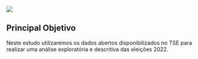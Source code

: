 ![](https://tse2.mm.bing.net/th?id=OIP.Dlr2mqcxzxi-o67blW3nZQHaEK)

## Principal Objetivo

Neste estudo utilizaremos os dados abertos disponibilizados no TSE para realizar uma análise exploratória e descritiva das eleições 2022.